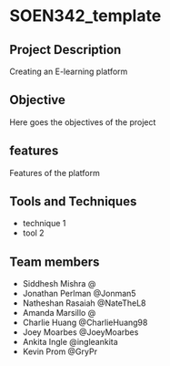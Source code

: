 # SOEN342_template

## Project Description
Creating an E-learning platform

## Objective
Here goes the objectives of the project

## features
Features of the platform

## Tools and Techniques
- technique 1
- tool 2

## Team members
- Siddhesh Mishra @
- Jonathan Perlman @Jonman5
- Natheshan Rasaiah @NateTheL8
- Amanda Marsillo @
- Charlie Huang @CharlieHuang98
- Joey Moarbes @JoeyMoarbes
- Ankita Ingle @ingleankita	
- Kevin Prom @GryPr
